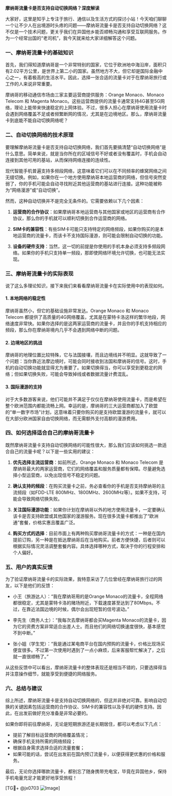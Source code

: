 **摩纳哥流量卡是否支持自动切换网络？深度解读**

大家好，这里是知乎上专注于旅行、通信以及生活方式的探讨小站！今天咱们聊聊一个让不少人在出境游时头疼的问题——摩纳哥流量卡是否支持自动切换网络？这不仅是一个技术问题，更关乎我们在异国他乡能否顺畅沟通和享受互联网服务。作为一个经常出国的“老司机”，我今天就来给大家详细解答这个问题。

### **一、摩纳哥流量卡的基础知识**
首先，我们得知道摩纳哥是一个非常特别的国家，它位于欧洲地中海沿岸，面积只有2.02平方公里，是世界上第二小的国家。虽然地方不大，但它却是国际金融中心之一，有着极高的生活水平。因此，选择一张合适的流量卡对于在摩纳哥旅行或工作的人来说非常重要。

摩纳哥的移动通信市场由三家主要运营商提供服务：Orange Monaco、Monaco Telecom 和 Magenta Monaco。这些运营商提供的流量卡通常支持4G甚至5G网络，理论上能带来快速稳定的上网体验。不过，很多人担心在摩纳哥使用流量卡时会遇到网络覆盖不足或者频繁断网的情况，尤其是在边境地区。那么，摩纳哥流量卡到底能不能自动切换网络呢？

### **二、自动切换网络的技术原理**
要理解摩纳哥流量卡是否支持自动切换网络，我们首先要搞清楚“自动切换网络”是什么意思。简单来说，就是当你所在的区域信号不好或者没有覆盖时，手机会自动连接到其他可用的基站，从而保持网络连接的连续性。

现代智能手机普遍支持多频段网络，这意味着它们可以在不同频率的蜂窝网络之间无缝切换。例如，如果你在一个地方使用摩纳哥本地运营商的网络，但信号突然变弱了，你的手机可能会自动寻找附近其他运营商的基站进行连接。这种功能被称为“网络漫游”或“自动切换”。

然而，这种自动切换并不是完全无条件的。它需要依赖以下几个因素：

1. **运营商的合作协议**：如果摩纳哥本地运营商与其他国家或地区的运营商有合作协议，那么你的手机就可以顺利切换到合作运营商的网络。
   
2. **SIM卡的兼容性**：有些SIM卡可能只支持特定的网络频段，如果你购买的是本地运营商的流量卡，而该卡不支持国际漫游，则可能会限制自动切换的功能。

3. **设备的硬件支持**：当然，这一切的前提是你使用的手机本身必须支持多频段网络。如果你的手机只支持单一频段，那即使网络环境允许切换，也可能无法实现。

### **三、摩纳哥流量卡的实际表现**
说了这么多理论知识，接下来我们来看看摩纳哥流量卡在实际使用中的表现如何。

#### **1. 本地网络的稳定性**
摩纳哥虽然小，但它的基础设施非常发达。Orange Monaco 和 Monaco Telecom 都提供了高质量的4G网络覆盖，尤其是在蒙特卡洛这样的繁华地段，网络速度非常快。如果你选择的是这两家运营商的流量卡，并且你的手机支持相应的频段，那么你在摩纳哥境内几乎不会遇到网络中断的问题。

#### **2. 边境地区的挑战**
摩纳哥的地理位置比较特殊，它与法国接壤，而且边境线并不明显。这就导致了一个问题：当你靠近法摩边境时，可能会同时接收到法国和摩纳哥的信号。这时，手机的自动切换功能就显得尤为重要了。如果切换得当，你可以享受到更稳定的网络；但如果切换失败，可能会导致掉线或者数据流量计费混乱。

#### **3. 国际漫游的支持**
对于大多数游客来说，他们可能并不满足于仅仅在摩纳哥使用流量卡，而是希望在整个欧洲范围内都能流畅上网。幸运的是，摩纳哥的三大运营商都加入了欧盟的“单一数字市场”计划，这意味着只要你购买的是支持欧盟漫游的流量卡，就可以在大部分欧洲国家自由切换网络，而无需额外支付高额的漫游费用。

### **四、如何选择适合自己的摩纳哥流量卡**
既然摩纳哥流量卡支持自动切换网络的可能性很大，那么我们应该如何挑选一款适合自己的流量卡呢？以下是一些实用的建议：

1. **优先选择主流运营商**：如前所述，Orange Monaco 和 Monaco Telecom 是摩纳哥最大的两家运营商，它们的网络覆盖和服务质量都有保障。尽量避免选择小型运营商，以免出现信号不稳定的问题。

2. **确认支持的频段**：在购买流量卡之前，务必查看你的手机是否支持摩纳哥的主流频段（如FDD-LTE 800MHz、1800MHz、2600MHz等）。如果不支持，可能会导致网络切换失败。

3. **关注国际漫游功能**：如果你计划在摩纳哥以外的地方使用流量卡，一定要确认该卡是否支持欧盟或其他国家的漫游服务。现在很多流量卡都推出了“欧洲通”套餐，价格实惠且覆盖广泛。

4. **购买方式的选择**：目前市面上有两种购买摩纳哥流量卡的方式：一种是在国内提前订购，另一种是在抵达摩纳哥后在当地购买。前者方便快捷，后者则可以根据实际情况灵活调整套餐内容。具体选择哪种方式，取决于你的行程安排和个人偏好。

### **五、用户的真实反馈**
为了验证摩纳哥流量卡的实际效果，我特意采访了几位曾经在摩纳哥旅行过的网友，以下是他们的反馈：

- 小王（旅游达人）：“我在摩纳哥用的是Orange Monaco的流量卡，全程网络都很稳定，尤其是蒙特卡洛的赌场附近，下载速度甚至达到了80Mbps。不过，在靠近法国边境的时候，偶尔会出现短暂的信号波动。”

- 李先生（商务人士）：“我每次去摩纳哥都会买Magenta Monaco的流量卡，因为它的资费方案非常适合出差人士。而且他们的网络切换速度很快，基本感觉不到中断。”

- 张小姐（学生党）：“我是通过某电商平台在国内预购的流量卡，价格比现场买便宜很多。不过第一次使用时遇到了一点小麻烦，后来客服帮忙解决了，之后就一直很顺畅了。”

从这些反馈中可以看出，摩纳哥流量卡的整体表现还是相当不错的，只要选择得当并注意操作细节，就能享受到便捷的网络服务。

### **六、总结与建议**
综上所述，摩纳哥流量卡是支持自动切换网络的，但这并非绝对可靠。影响自动切换的关键因素包括运营商的合作协议、SIM卡的兼容性以及手机的硬件支持。因此，在出发前做好充分准备是非常必要的。

如果你即将前往摩纳哥，无论是短期旅游还是长期居住，都可以考虑以下几点：
- 提前了解目标运营商的网络覆盖情况；
- 确保手机支持所需的网络频段；
- 根据自身需求选择合适的流量套餐；
- 如果可能的话，尝试在出发前在国内预订流量卡，以便获得更优惠的价格和服务。

最后，无论你选择哪款流量卡，都别忘了随身携带充电宝，毕竟在异国他乡，保持手机电量充足才能更好地享受旅程！

[TG💪+ @jx0703 ![Image](https://github.com/user-attachments/assets/dbca1d08-cadb-493c-b0ec-ad6f7a83f270)]